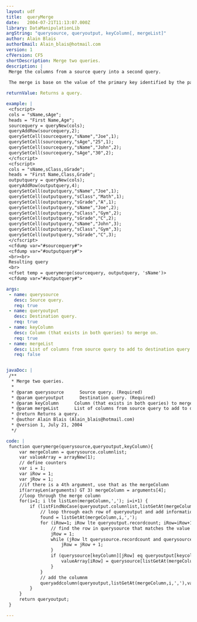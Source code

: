 ```yaml
---
layout: udf
title:  queryMerge
date:   2004-07-21T11:13:07.000Z
library: DataManipulationLib
argString: "querysource, queryoutput, keyColumn[, mergeList]"
author: Alain Blais
authorEmail: Alain_blais@hotmail.com
version: 1
cfVersion: CF5
shortDescription: Merge two queries.
description: |
 Merge the columns from a source query into a second query. 
 
 The merge is base on the value of the primary key identified by the parameter &quot;KeyColumn&quot;.  For each match of the primary the values contained in the source queury will be added to the output query; creating a merging effect.

returnValue: Returns a query.

example: |
 <cfscript>
 cols = "sName,sAge";
 heads = "First Name,Age";
 sourcequery = queryNew(cols);
 queryAddRow(sourcequery,2);
 querySetCell(sourcequery,"sName","Joe",1);
 querySetCell(sourcequery,"sAge","25",1);
 querySetCell(sourcequery,"sName","John",2);
 querySetCell(sourcequery,"sAge","30",2);
 </cfscript>
 <cfscript>
 cols = "sName,sClass,sGrade";
 heads = "First Name,Class,Grade";
 outputquery = queryNew(cols);
 queryAddRow(outputquery,4);
 querySetCell(outputquery,"sName","Joe",1);
 querySetCell(outputquery,"sClass","Math",1);
 querySetCell(outputquery,"sGrade","A",1);
 querySetCell(outputquery,"sName","Joe",2);
 querySetCell(outputquery,"sClass","Gym",2);
 querySetCell(outputquery,"sGrade","C",2);
 querySetCell(outputquery,"sName","John",3);
 querySetCell(outputquery,"sClass","Gym",3);
 querySetCell(outputquery,"sGrade","C",3);
 </cfscript>
 <cfdump var="#sourcequery#">
 <cfdump var="#outputquery#">
 <br><br>
 Resulting query
 <br>
 <cfset temp = querymerge(sourcequery, outputquery, 'sName')>
 <cfdump var="#outputquery#">

args:
 - name: querysource
   desc: Source query.
   req: true
 - name: queryoutput
   desc: Destination query.
   req: true
 - name: keyColumn
   desc: Column (that exists in both queries) to merge on.
   req: true
 - name: mergeList
   desc: List of columns from source query to add to destination query. Defaults to all of them.
   req: false


javaDoc: |
 /**
  * Merge two queries.
  * 
  * @param querysource      Source query. (Required)
  * @param queryoutput      Destination query. (Required)
  * @param keyColumn      Column (that exists in both queries) to merge on. (Required)
  * @param mergeList      List of columns from source query to add to destination query. Defaults to all of them. (Optional)
  * @return Returns a query. 
  * @author Alain Blais (Alain_blais@hotmail.com) 
  * @version 1, July 21, 2004 
  */

code: |
 function querymerge(querysource,queryoutput,keyColumn){
     var mergeColumn = querysource.columnlist;
     var valueArray = arrayNew(1);
     // define counters
     var i = 1;
     var iRow = 1;
     var jRow = 1;
     //if there is a 4th argument, use that as the mergeColumn
     if(arrayLen(arguments) GT 3) mergeColumn = arguments[4];    
     //loop through the merge column
     for(i=1; i lte listLen(mergeColumn,','); i=i+1) {
         if (listFindNoCase(queryoutput.columnlist,listGetAt(mergeColumn,i,','),',') eq 0) {
             // loop through each row of queryoutput and add information from querysource
             found = listGetAt(mergeColumn,i,',');
             for (iRow=1; iRow lte queryoutput.recordcount; iRow=iRow+1) {
                 // find the row in querysource that matches the value in keycolumn from queryoutput  
                 jRow = 1;
                 while (jRow lt querysource.recordcount and querysource[keyColumn][jRow] neq queryoutput[keycolumn][iRow]) {
                     jRow = jRow + 1;
                 }
                 if (querysource[keyColumn][jRow] eq queryoutput[keycolumn][iRow]) {
                     valueArray[iRow] = querysource[listGetAt(mergeColumn,i,',')][jRow];
                 }
             }
             // add the columnm
             queryaddcolumn(queryoutput,listGetAt(mergeColumn,i,','),valueArray);
         }
     }
     return queryoutput;
 }

---
```


